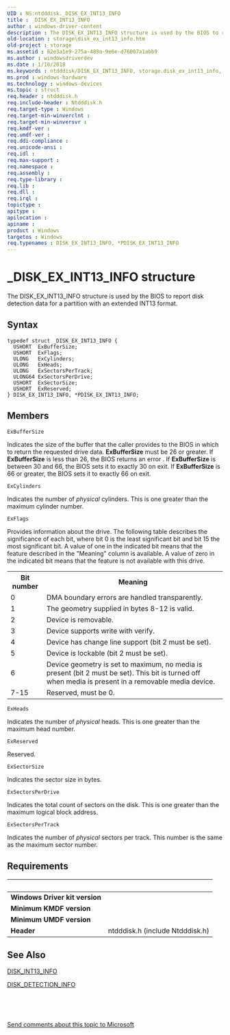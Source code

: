 ```yaml
---
UID : NS:ntdddisk._DISK_EX_INT13_INFO
title : _DISK_EX_INT13_INFO
author : windows-driver-content
description : The DISK_EX_INT13_INFO structure is used by the BIOS to report disk detection data for a partition with an extended INT13 format.
old-location : storage\disk_ex_int13_info.htm
old-project : storage
ms.assetid : 82e3a1e9-275a-489a-9e6e-d76007a1abb9
ms.author : windowsdriverdev
ms.date : 1/10/2018
ms.keywords : ntdddisk/DISK_EX_INT13_INFO, storage.disk_ex_int13_info, PDISK_EX_INT13_INFO, structs-disk_be49445a-5e95-4b7a-b4ef-fa21f110aeca.xml, DISK_EX_INT13_INFO, DISK_EX_INT13_INFO structure [Storage Devices], ntdddisk/PDISK_EX_INT13_INFO, PDISK_EX_INT13_INFO structure pointer [Storage Devices], _DISK_EX_INT13_INFO, *PDISK_EX_INT13_INFO
ms.prod : windows-hardware
ms.technology : windows-devices
ms.topic : struct
req.header : ntdddisk.h
req.include-header : Ntdddisk.h
req.target-type : Windows
req.target-min-winverclnt : 
req.target-min-winversvr : 
req.kmdf-ver : 
req.umdf-ver : 
req.ddi-compliance : 
req.unicode-ansi : 
req.idl : 
req.max-support : 
req.namespace : 
req.assembly : 
req.type-library : 
req.lib : 
req.dll : 
req.irql : 
topictype : 
apitype : 
apilocation : 
apiname : 
product : Windows
targetos : Windows
req.typenames : DISK_EX_INT13_INFO, *PDISK_EX_INT13_INFO
---
```


# _DISK_EX_INT13_INFO structure
The DISK_EX_INT13_INFO structure is used by the BIOS to report disk detection data for a partition with an extended INT13 format.

## Syntax
````
typedef struct _DISK_EX_INT13_INFO {
  USHORT  ExBufferSize;
  USHORT  ExFlags;
  ULONG   ExCylinders;
  ULONG   ExHeads;
  ULONG   ExSectorsPerTrack;
  ULONG64 ExSectorsPerDrive;
  USHORT  ExSectorSize;
  USHORT  ExReserved;
} DISK_EX_INT13_INFO, *PDISK_EX_INT13_INFO;
````

## Members


`ExBufferSize`

Indicates the size of the buffer that the caller provides to the BIOS in which to return the requested drive data. <b>ExBufferSize</b> must be 26 or greater. If <b>ExBufferSize</b> is less than 26, the BIOS returns an error . If <b>ExBufferSize</b> is between 30 and 66, the BIOS sets it to exactly 30 on exit. If <b>ExBufferSize</b> is 66 or greater, the BIOS sets it to exactly 66 on exit.

`ExCylinders`

Indicates the number of <i>physical </i>cylinders. This is one greater than the maximum cylinder number.

`ExFlags`

Provides information about the drive. The following table describes the significance of each bit, where bit 0 is the least significant bit and bit 15 the most significant bit. A value of one in the indicated bit means that the feature described in the "Meaning" column is available. A value of zero in the indicated bit means that the feature is not available with this drive.
<table>
<tr>
<th>Bit number </th>
<th>Meaning</th>
</tr>
<tr>
<td>
0 

</td>
<td>
DMA boundary errors are handled transparently. 

</td>
</tr>
<tr>
<td>
1 

</td>
<td>
The geometry supplied in bytes 8-12 is valid. 

</td>
</tr>
<tr>
<td>
2 

</td>
<td>
Device is removable. 

</td>
</tr>
<tr>
<td>
3 

</td>
<td>
Device supports write with verify. 

</td>
</tr>
<tr>
<td>
4 

</td>
<td>
Device has change line support (bit 2 must be set). 

</td>
</tr>
<tr>
<td>
5 

</td>
<td>
Device is lockable (bit 2 must be set). 

</td>
</tr>
<tr>
<td>
6 

</td>
<td>
Device geometry is set to maximum, no media is present (bit 2 must be set). This bit is turned off when media is present in a removable media device. 

</td>
</tr>
<tr>
<td>
7-15 

</td>
<td>
Reserved, must be 0. 

</td>
</tr>
</table>

`ExHeads`

Indicates the number of <i>physical </i>heads. This is one greater than the maximum head number.

`ExReserved`

Reserved.

`ExSectorSize`

Indicates the sector size in bytes.

`ExSectorsPerDrive`

Indicates the total count of sectors on the disk. This is one greater than the maximum logical block address.

`ExSectorsPerTrack`

Indicates the number of <i>physical </i>sectors per track. This number is the same as the maximum sector number.


## Requirements
| &nbsp; | &nbsp; |
| ---- |:---- |
| **Windows Driver kit version** |  |
| **Minimum KMDF version** |  |
| **Minimum UMDF version** |  |
| **Header** | ntdddisk.h (include Ntdddisk.h) |

## See Also

<a href="..\ntdddisk\ns-ntdddisk-_disk_int13_info.md">DISK_INT13_INFO</a>

<a href="..\ntdddisk\ns-ntdddisk-_disk_detection_info.md">DISK_DETECTION_INFO</a>

 

 

<a href="mailto:wsddocfb@microsoft.com?subject=Documentation%20feedback [storage\storage]:%20DISK_EX_INT13_INFO structure%20 RELEASE:%20(1/10/2018)&amp;body=%0A%0APRIVACY STATEMENT%0A%0AWe use your feedback to improve the documentation. We don't use your email address for any other purpose, and we'll remove your email address from our system after the issue that you're reporting is fixed. While we're working to fix this issue, we might send you an email message to ask for more info. Later, we might also send you an email message to let you know that we've addressed your feedback.%0A%0AFor more info about Microsoft's privacy policy, see http://privacy.microsoft.com/en-us/default.aspx." title="Send comments about this topic to Microsoft">Send comments about this topic to Microsoft</a>
